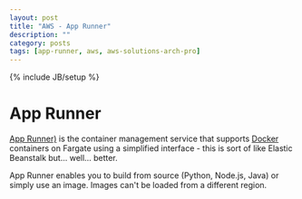 ```yaml
---
layout: post
title: "AWS - App Runner"
description: ""
category: posts
tags: [app-runner, aws, aws-solutions-arch-pro]
---
```

{% include JB/setup %}

# App Runner
[App Runner)](https://aws.amazon.com/apprunner/) is the container management service that supports [Docker](https://aws.amazon.com/docker/) containers on Fargate using a simplified interface - this is sort of like Elastic Beanstalk but... well... better. 

App Runner enables you to build from source (Python, Node.js, Java) or simply use an image. Images can't be loaded from a different region.


